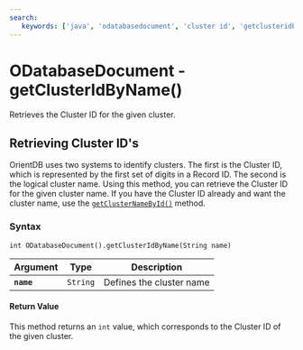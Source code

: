 ```yaml
---
search:
   keywords: ['java', 'odatabasedocument', 'cluster id', 'getclusteridbyname']
---
```


# ODatabaseDocument - getClusterIdByName()

Retrieves the Cluster ID for the given cluster.

## Retrieving Cluster ID's

OrientDB uses two systems to identify clusters.  The first is the Cluster ID, which is represented by the first set of digits in a Record ID.  The second is the logical cluster name.  Using this method, you can retrieve the Cluster ID for the given cluster name.  If you have the Cluster ID already and want the cluster name, use the [`getClusterNameById()`](getClusterNameById.md) method.

### Syntax

```
int ODatabaseDocument().getClusterIdByName(String name)
```

| Argument | Type | Description |
|---|---|---|
| **`name`** | `String` | Defines the cluster name |


#### Return Value

This method returns an `int` value, which corresponds to the Cluster ID of the given cluster.
